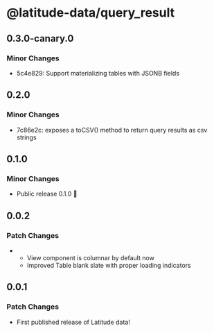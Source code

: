 # @latitude-data/query_result

## 0.3.0-canary.0

### Minor Changes

- 5c4e829: Support materializing tables with JSONB fields

## 0.2.0

### Minor Changes

- 7c86e2c: exposes a toCSV() method to return query results as csv strings

## 0.1.0

### Minor Changes

- Public release 0.1.0 🎉

## 0.0.2

### Patch Changes

- - View component is columnar by default now
  - Improved Table blank slate with proper loading indicators

## 0.0.1

### Patch Changes

- First published release of Latitude data!
